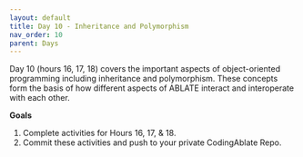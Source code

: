 ```yaml
---
layout: default
title: Day 10 - Inheritance and Polymorphism
nav_order: 10
parent: Days
---
```


Day 10 (hours 16, 17, 18) covers the important aspects of object-oriented programming including inheritance and polymorphism. These concepts form the basis of how different aspects of ABLATE interact and interoperate with each other.   

**Goals**
1. Complete activities for Hours 16, 17, & 18.
2. Commit these activities and push to your private CodingAblate Repo.
